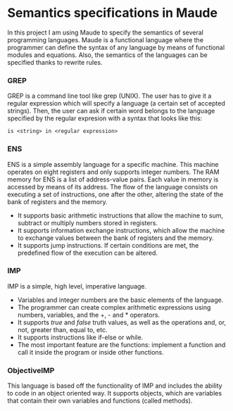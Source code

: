 # Semantics specifications in Maude
In this project I am using Maude to specify the semantics of several programming languages. Maude is a functional language where the programmer can define the syntax of any language by means of functional modules and equations. Also, the semantics of the languages can be specified thanks to rewrite rules.

### **GREP**
GREP is a command line tool like grep (UNIX). The user has to give it a regular expression which will specify a language (a certain set of accepted strings). Then, the user can ask if certain word belongs to the language specified by the regular expresion with a syntax that looks like this:

```is <string> in <regular expression>```

### **ENS**
ENS is a simple assembly language for a specific machine. This machine operates on eight registers and only supports integer numbers. The RAM memory for ENS is a list of address-value pairs. Each value in memory is accessed by means of its address. The flow of the language consists on executing a set of instructions, one after the other, altering the state of the bank of registers and the memory.

* It supports basic arithmetic instructions that allow the machine to sum, subtract or multiply numbers stored in registers.
* It supports information exchange instructions, which allow the machine to exchange values between the bank of registers and the memory.
* It supports jump instructions. If certain conditions are met, the predefined flow of the execution can be altered.

### **IMP**
IMP is a simple, high level, imperative language. 

* Variables and integer numbers are the basic elements of the language.
* The programmer can create complex arithmetic expressions using numbers, variables, and the +, - and * operators.
* It supports _true_ and _false_ truth values, as well as the operations and, or, not, greater than, equal to, etc.
* It supports instructions like if-else or while.
* The most important feature are the functions: implement a function and call it inside the program or inside other functions.

### **ObjectiveIMP**
This language is based off the functionality of IMP and includes the ability to code in an object oriented way. It supports objects, which are variables that contain their own variables and functions (called methods).
